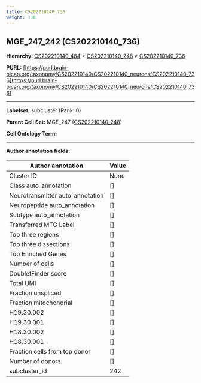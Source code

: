 ```yaml
---
title: CS202210140_736
weight: 736
---
```

## MGE_247_242 (CS202210140_736)
<b>Hierarchy: </b>
[CS202210140_484](../CS202210140_484) >
[CS202210140_248](../CS202210140_248) >
[CS202210140_736](../CS202210140_736)

**PURL:** [https://purl.brain-bican.org/taxonomy/CS202210140/CS202210140_neurons/CS202210140_736](https://purl.brain-bican.org/taxonomy/CS202210140/CS202210140_neurons/CS202210140_736)

---


**Labelset:** subcluster (Rank: 0)

**Parent Cell Set:** MGE_247 ([CS202210140_248](../CS202210140_248))



**Cell Ontology Term:** 

[MARKER GENES.]: #


---

[TRANSFERRED ANNOTATIONS.]: #


[AUTHOR ANNOTATION FIELDS.]: #


**Author annotation fields:**

| Author annotation | Value |
|-------------------|-------|
|Cluster ID|None|
|Class auto_annotation|[]|
|Neurotransmitter auto_annotation|[]|
|Neuropeptide auto_annotation|[]|
|Subtype auto_annotation|[]|
|Transferred MTG Label|[]|
|Top three regions|[]|
|Top three dissections|[]|
|Top Enriched Genes|[]|
|Number of cells|[]|
|DoubletFinder score|[]|
|Total UMI|[]|
|Fraction unspliced|[]|
|Fraction mitochondrial|[]|
|H19.30.002|[]|
|H19.30.001|[]|
|H18.30.002|[]|
|H18.30.001|[]|
|Fraction cells from top donor|[]|
|Number of donors|[]|
|subcluster_id|242|

